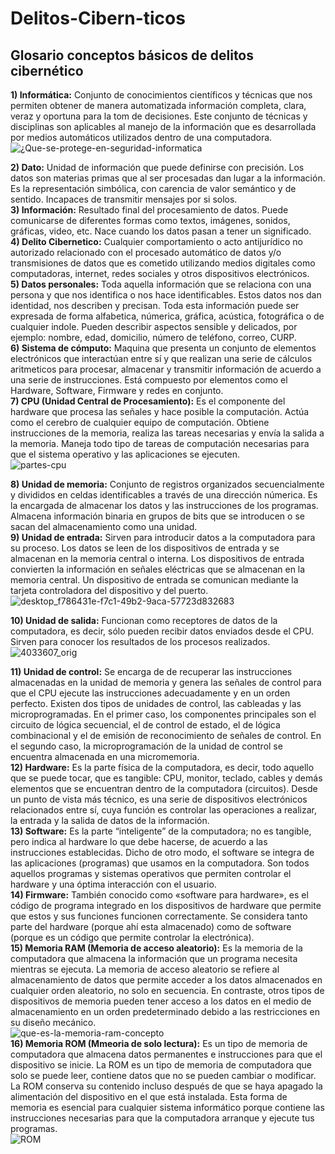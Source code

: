 # Delitos-Cibern-ticos
## Glosario conceptos básicos de delitos cibernético 
**1) Informática:** Conjunto de conocimientos científicos y técnicas que nos permiten obtener de manera automatizada información completa, clara, veraz y oportuna para la tom de decisiones. Este conjunto de técnicas y disciplinas son aplicables al manejo de la información que es desarrollada por medios automáticos utilizados dentro de una computadora.<br/> ![¿Que-se-protege-en-seguridad-informatica](https://github.com/user-attachments/assets/aaafe64b-d589-464b-8537-bff73f0365f6) <br/>

**2) Dato:** Unidad de información que puede definirse con precisión. Los datos son materias primas que al ser procesadas dan lugar a la información. Es la representación simbólica, con carencia de valor semántico y de sentido. Incapaces de transmitir mensajes por si solos.<br/>**3) Información:** Resultado final del procesamiento de datos. Puede comunicarse de diferentes formas como textos, imágenes, sonidos, gráficas, video, etc. Nace cuando los datos pasan a tener un significado.<br/>
**4) Delito Cibernetico:** Cualquier comportamiento o acto antijurídico no autorizado relacionado con el procesado automático de datos y/o transmisiones de datos que es cometido utilizando medios digitales como computadoras, internet, redes sociales y otros dispositivos electrónicos.<br/>
**5) Datos personales:** Toda aquella información que se relaciona con una persona y que nos identifica o nos hace identificables. Estos datos nos dan identidad, nos describen y precisan. Toda esta información puede ser expresada de forma alfabetica, númerica, gráfica, acústica, fotográfica o de cualquier indole. Pueden describir aspectos sensible y delicados, por ejemplo: nombre, edad, domicilio, número de teléfono, correo, CURP.<br/>
**6) Sistema de cómputo:** Maquina que presenta un conjunto de elementos electrónicos que interactúan entre sí y que realizan una serie de cálculos aritmeticos para procesar, almacenar y transmitir información de acuerdo a una serie de instrucciones. Está compuesto por elementos como el Hardware, Software, Firmware y redes en conjunto.<br/>
**7) CPU (Unidad Central de Procesamiento):** Es el componente del hardware que procesa las señales y hace posible la computación. Actúa como el cerebro de cualquier equipo de computación. Obtiene instrucciones de la memoria, realiza las tareas necesarias y envía la salida a la memoria. Maneja todo tipo de tareas de computación necesarias para que el sistema operativo y las aplicaciones se ejecuten.<br/> ![partes-cpu](https://github.com/user-attachments/assets/0aec8671-35dc-46df-97b6-873e88382235) <br/>

**8) Unidad de memoria:** Conjunto de registros organizados secuencialmente y divididos en celdas identificables a través de una dirección númerica. Es la encargada de almacenar los datos y las instrucciones de los programas. Almacena información binaria en grupos de bits que se introducen o se sacan del almacenamiento como una unidad.<br/>
**9) Unidad de entrada:** Sirven para introducir datos a la computadora para su proceso. Los datos se leen de los dispositivos de entrada y se almacenan en la memoria central o interna. Los dispositivos de entrada convierten la información en señales eléctricas que se almacenan en la memoria central. Un dispositivo de entrada se comunican mediante la tarjeta controladora del dispositivo y del puerto.<br/> ![desktop_f786431e-f7c1-49b2-9aca-57723d832683](https://github.com/user-attachments/assets/d0a7e439-2f33-40e2-a167-3c15717aeac1) <br/> 

**10) Unidad de salida:** Funcionan como receptores de datos de la computadora, es decir, sólo pueden recibir datos enviados desde el CPU. Sirven para conocer los resultados de los procesos realizados.<br/> ![4033607_orig](https://github.com/user-attachments/assets/a23a69be-ab27-48bc-8ff9-297d5ea1db1e) <br/>

**11) Unidad de control:** Se encarga de de recuperar las instrucciones almacenadas en la unidad de memoria y genera las señales de control para que el CPU ejecute las instrucciones
adecuadamente y en un orden perfecto. Existen dos tipos de unidades de control, las cableadas y las microprogramadas. En el primer caso, los componentes principales son el
circuito de lógica secuencial, el de control de estado, el de lógica combinacional y el de emisión de reconocimiento de señales de control. En el segundo caso, la microprogramación de la unidad de control se encuentra almacenada en una micromemoria.<br/>
**12) Hardware:** Es la parte física de la computadora, es decir, todo aquello que se puede tocar, que es tangible: CPU, monitor, teclado, cables y demás elementos que se encuentran dentro de la computadora (circuitos). Desde un punto de vista más técnico, es una serie de dispositivos electrónicos relacionados entre sí, cuya función es controlar las operaciones a realizar, la entrada y la salida de datos de la información. <br/>
**13) Software:** Es la parte “inteligente” de la computadora; no es tangible, pero indica al hardware lo que debe hacerse, de acuerdo a las instrucciones establecidas. Dicho de otro modo, el software se integra de las aplicaciones (programas) que usamos en la computadora. Son todos aquellos programas y sistemas operativos que permiten controlar el hardware y una óptima interacción con el usuario. <br/>
**14) Firmware:** También conocido como «software para hardware», es el código de programa integrado en los dispositivos de hardware que permite que estos y sus funciones funcionen correctamente. Se considera tanto parte del hardware (porque ahí esta almacenado) como de software (porque es un código que permite controlar la electrónica).<br/>
**15) Memoria RAM (Memoria de acceso aleatorio):** Es la memoria de la computadora que almacena la información que un programa necesita mientras se ejecuta. La memoria de acceso aleatorio se refiere al almacenamiento de datos que permite acceder a los datos almacenados en cualquier orden aleatorio, no solo en secuencia. En contraste, otros tipos de dispositivos de memoria pueden tener acceso a los datos en el medio de almacenamiento en un orden predeterminado debido a las restricciones en su diseño mecánico. <br/>![que-es-la-memoria-ram-concepto](https://github.com/user-attachments/assets/690c9083-54d2-4143-ae48-d681e8caec91)<br/>
**16) Memoria ROM (Mmeoria de solo lectura):** Es un tipo de memoria de computadora que almacena datos permanentes e instrucciones para que el dispositivo se inicie. La ROM es un tipo de memoria de computadora que solo se puede leer, contiene datos que no se pueden cambiar o modificar. La ROM conserva su contenido incluso después de que se haya apagado la alimentación del dispositivo en el que está instalada. Esta forma de memoria es esencial para cualquier sistema informático porque contiene las instrucciones necesarias para que la computadora arranque y ejecute tus programas.<br/> ![ROM](https://github.com/user-attachments/assets/0927db1e-4036-414c-8d44-ecc16326ea0f) <br/>


